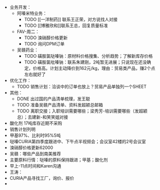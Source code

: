 - 业务开发：
	- 阿嗪米特业务：
		- TODO [[一洋制药]] 联系王正荣，对方说找人对接
		- TODO [[博雅欣和]]联系王总，回复质量标准
	- FAV-周二：
		- TODO 溴硝醇价格更新
		- TODO 询问DPM订单
	- 吴赣药业：
		- TODO 磺胺氯哒嗪钠：原材料价格搜集、分析趋势；了解新库存价格
		- TODO 磺胺氯吡嗪钠：联系朱建刚，2吨暂无进展；只说现在还没确定，价格高。计划主动降价到162元/kg，理由：贸易类产品，赚2个点左右就好了
- 优化工作：
	- TODO 销售计划：洽谈中的订单也放上？贸易产品单独列一个SHEET
- 其他：
	- DONE 出过国的产品清单梳理，发王聪
	- TODO 准备吴赣产品清单、资料发超颖总邮箱
	- TODO 离职交接；入职培训需要哪些；梁秀芳-培训需要哪些（发超颖总）；去建新-和笑笑姐对接
- 酸化剂 17吨库存近期不采购
- 销售计划列明
- 甲基97%、比利时95%5吨
- 哒嗪CURIA第四季度跟进中、下午点半视频会；会议室42楼的2号会议室
- 溴硝醇价格更新62000
- 吴赣：哪些产品到南美推荐
- 主要原料行情：哒嗪的原料保持跟进；甲基；酸化剂
- 早上-11点时间和Karen沟通
- 王涛：
- CURIA产品寻找工厂，询价、报价
-